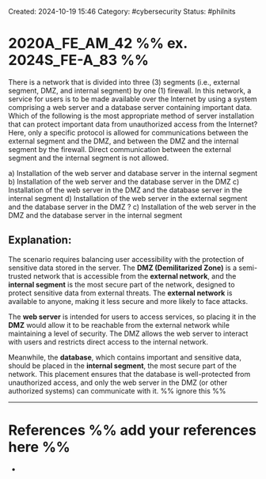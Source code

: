Created: 2024-10-19 15:46
Category: #cybersecurity
Status: #philnits



# 2020A_FE_AM_42 %% ex. 2024S_FE-A_83 %%

There is a network that is divided into three (3) segments (i.e., external segment, DMZ, and internal segment) by one (1) firewall. In this network, a service for users is to be made available over the Internet by using a system comprising a web server and a database server containing important data. Which of the following is the most appropriate method of server installation that can protect important data from unauthorized access from the Internet? Here, only a specific protocol is allowed for communications between the external segment and the DMZ, and between the DMZ and the internal segment by the firewall. Direct communication between the external segment and the internal segment is not allowed.

a) Installation of the web server and database server in the internal segment
b) Installation of the web server and the database server in the DMZ
c) Installation of the web server in the DMZ and the database server in the internal segment
d) Installation of the web server in the external segment and the database server in the DMZ
?
c) Installation of the web server in the DMZ and the database server in the internal segment

## **Explanation:**

The scenario requires balancing user accessibility with the protection of sensitive data stored in the server. The **DMZ (Demilitarized Zone)** is a semi-trusted network that is accessible from the **external network**, and the **internal segment** is the most secure part of the network, designed to protect sensitive data from external threats. The **external network** is available to anyone, making it less secure and more likely to face attacks.

The **web server** is intended for users to access services, so placing it in the **DMZ** would allow it to be reachable from the external network while maintaining a level of security. The DMZ allows the web server to interact with users and restricts direct access to the internal network.

Meanwhile, the **database**, which contains important and sensitive data, should be placed in the **internal segment**, the most secure part of the network. This placement ensures that the database is well-protected from unauthorized access, and only the web server in the DMZ (or other authorized systems) can communicate with it.
%% ignore this %%
<!--SR:!2025-05-20,60,310-->
---









# References %% add your references here %%
- 
